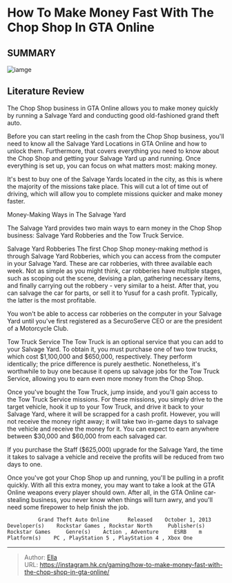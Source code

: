 # How To Make Money Fast With The Chop Shop In GTA Online


## SUMMARY 

![iamge](https://static1.srcdn.com/wordpress/wp-content/uploads/2023/12/how-to-make-money-fast-with-the-chop-shop-in-gta-online.jpg)

## Literature Review

The Chop Shop business in GTA Online allows you to make money quickly by running a Salvage Yard and conducting good old-fashioned grand theft auto.





Before you can start reeling in the cash from the Chop Shop business, you&#39;ll need to know all the Salvage Yard Locations in GTA Online and how to unlock them. Furthermore, that covers everything you need to know about the Chop Shop and getting your Salvage Yard up and running. Once everything is set up, you can focus on what matters most: making money.






It&#39;s best to buy one of the Salvage Yards located in the city, as this is where the majority of the missions take place. This will cut a lot of time out of driving, which will allow you to complete missions quicker and make money faster.





 Money-Making Ways in The Salvage Yard 
          

The Salvage Yard provides two main ways to earn money in the Chop Shop business: Salvage Yard Robberies and the Tow Truck Service.

Salvage Yard Robberies
The first Chop Shop money-making method is through Salvage Yard Robberies, which you can access from the computer in your Salvage Yard. These are car robberies, with three available each week. Not as simple as you might think, car robberies have multiple stages, such as scoping out the scene, devising a plan, gathering necessary items, and finally carrying out the robbery - very similar to a heist. After that, you can salvage the car for parts, or sell it to Yusuf for a cash profit. Typically, the latter is the most profitable.






You won&#39;t be able to access car robberies on the computer in your Salvage Yard until you&#39;ve first registered as a SecuroServe CEO or are the president of a Motorcycle Club.




Tow Truck Service
The Tow Truck is an optional service that you can add to your Salvage Yard. To obtain it, you must purchase one of two tow trucks, which cost $1,100,000 and $650,000, respectively. They perform identically; the price difference is purely aesthetic. Nonetheless, it&#39;s worthwhile to buy one because it opens up salvage jobs for the Tow Truck Service, allowing you to earn even more money from the Chop Shop.

Once you&#39;ve bought the Tow Truck, jump inside, and you&#39;ll gain access to the Tow Truck Service missions. For these missions, you simply drive to the target vehicle, hook it up to your Tow Truck, and drive it back to your Salvage Yard, where it will be scrapped for a cash profit. However, you will not receive the money right away; it will take two in-game days to salvage the vehicle and receive the money for it. You can expect to earn anywhere between $30,000 and $60,000 from each salvaged car.






If you purchase the Staff ($625,000) upgrade for the Salvage Yard, the time it takes to salvage a vehicle and receive the profits will be reduced from two days to one.




Once you&#39;ve got your Chop Shop up and running, you&#39;ll be pulling in a profit quickly. With all this extra money, you may want to take a look at the GTA Online weapons every player should own. After all, in the GTA Online car-stealing business, you never know when things will turn awry, and you&#39;ll need some firepower to help finish the job.

              Grand Theft Auto Online      Released    October 1, 2013     Developer(s)    Rockstar Games , Rockstar North     Publisher(s)    Rockstar Games     Genre(s)    Action , Adventure     ESRB    m     Platform(s)    PC , PlayStation 5 , PlayStation 4 , Xbox One      


---

> Author: [Ella](https://instagram.hk.cn/)  
> URL: https://instagram.hk.cn/gaming/how-to-make-money-fast-with-the-chop-shop-in-gta-online/  

